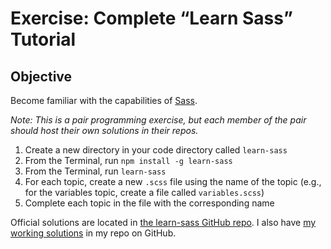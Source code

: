 # Exercise: Complete “Learn Sass” Tutorial

## Objective

Become familiar with the capabilities of [Sass](http://sass-lang.com/).

_Note: This is a pair programming exercise, but each member of the pair should host their own solutions in their repos._

1. Create a new directory in your code directory called `learn-sass`
2. From the Terminal, run `npm install -g learn-sass`
3. From the Terminal, run `learn-sass`
4. For each topic, create a new `.scss` file using the name of the topic (e.g., for the variables topic, create a file called `variables.scss`)
5. Complete each topic in the file with the corresponding name

Official solutions are located in [the learn-sass GitHub repo](https://github.com/claudiopro/learn-sass). I also have [my working solutions]() in my repo on GitHub.



